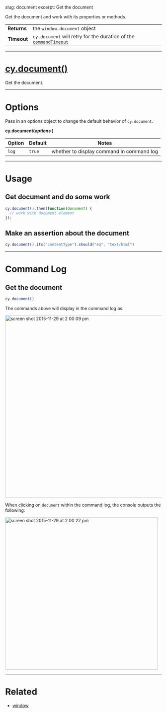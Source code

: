 slug: document
excerpt: Get the document

Get the document and work with its properties or methods.

| | |
|--- | --- |
| **Returns** | the `window.document` object |
| **Timeout** | `cy.document` will retry for the duration of the [`commandTimeout`](https://on.cypress.io/guides/configuration#section-global) |

***

# [cy.document()](#section-usage)

Get the document.

***

# Options

Pass in an options object to change the default behavior of `cy.document`.

**cy.document(*options* )**

Option | Default | Notes
--- | --- | ---
`log` | `true` | whether to display command in command log

***

# Usage

## Get document and do some work

```javascript
cy.document().then(function(document) {
  // work with document element
});
```

## Make an assertion about the document

```javascript
cy.document().its("contentType").should("eq", "text/html")
```

***

# Command Log

## Get the document

```javascript
cy.document()
```

The commands above will display in the command log as:

<img width="588" alt="screen shot 2015-11-29 at 2 00 09 pm" src="https://cloud.githubusercontent.com/assets/1271364/11459311/aab8fe88-96a1-11e5-9b72-b0501204030d.png">

When clicking on `document` within the command log, the console outputs the following:

<img width="491" alt="screen shot 2015-11-29 at 2 00 22 pm" src="https://cloud.githubusercontent.com/assets/1271364/11459314/ad27d7e8-96a1-11e5-8d1c-9c4ede6c54aa.png">

***

# Related

- [window](https://on.cypress.io/api/window)